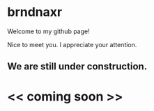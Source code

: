 # brndnaxr

Welcome to my github page!

Nice to meet you. I appreciate your attention.


## We are still under construction.

# << coming soon >> 
